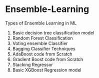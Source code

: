# Ensemble-Learning
Types of Ensemble Learning in ML
1. Basic decision tree classification model
2. Random Forest Classification
3. Voting ensemble Classifier
4. Bagging Classifier Techniques
5. AdaBoost code from Scratch
6. Gradient Boost code from Scratch
7. Stacking Regressor
8. Basic XGBoost Regression model
